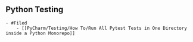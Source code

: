 ## Python Testing
	- #Filed
		- [[PyCharm/Testing/How To/Run All Pytest Tests in One Directory inside a Python Monorepo]]